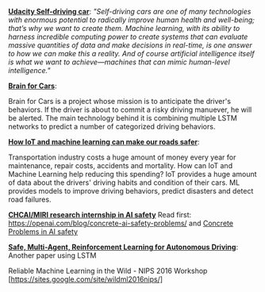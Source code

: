 **[Udacity Self-driving car](http://blog.udacity.com/2016/11/artificial-intelligence-machine-learning-self-driving-cars.html)**:
*"Self-driving cars are one of many technologies with enormous potential to radically improve human health and well-being; that’s why we want to create them. Machine learning, with its ability to harness incredible computing power to create systems that can evaluate massive quantities of data and make decisions in real-time, is one answer to how we can make this a reality. And of course artificial intelligence itself is what we want to achieve—machines that can mimic human-level intelligence."*

**[Brain for Cars](http://brain4cars.com/)**:

Brain for Cars is a project whose mission is to anticipate the driver's behaviors. If the driver is about to commit a risky driving manuever, he will be alerted. The main technology behind it is combining multiple LSTM networks to predict a number of categorized driving behaviors.

**[How IoT and machine learning can make our roads safer](https://techcrunch.com/2016/07/13/how-iot-and-machine-learning-can-make-our-roads-safer/)**:

Transportation industry costs a huge amount of money every year for maintenance, repair costs, accidents and mortality. How can IoT and Machine Learning help reducing this spending? IoT provides a huge amount of data about the drivers' driving habits and condition of their cars. ML provides models to improve driving behaviors, predict disasters and detect road failures.

**[CHCAI/MIRI research internship in AI safety](https://intelligence.org/2017/02/11/chcai-miri/)**
Read first: https://openai.com/blog/concrete-ai-safety-problems/ and  [Concrete Problems in AI safety](https://arxiv.org/pdf/1606.06565.pdf)

**[Safe, Multi-Agent, Reinforcement Learning for Autonomous Driving](https://arxiv.org/abs/1610.03295)**:
Another paper using LSTM

Reliable Machine Learning in the Wild - NIPS 2016 Workshop [https://sites.google.com/site/wildml2016nips/]
